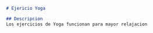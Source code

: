 ```markdown
# Ejericio Yoga

## Descripcion
Los ejercicios de Yoga funcionan para mayor relajacion
```
